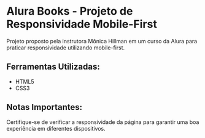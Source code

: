 # Alura Books - Projeto de Responsividade Mobile-First

Projeto proposto pela instrutora Mônica Hillman em um curso da Alura para praticar responsividade utilizando mobile-first.

## Ferramentas Utilizadas:

- HTML5
- CSS3

## Notas Importantes:

Certifique-se de verificar a responsividade da página para garantir uma boa experiência em diferentes dispositivos.
